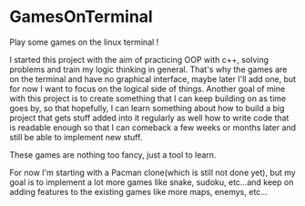 # GamesOnTerminal
Play some games on the linux terminal !

I started this project with the aim of practicing OOP with c++, solving problems and train my logic thinking in general. That's why the games are on the terminal and have no graphical interface, maybe later I'll add one, but for now I want to focus on the logical side of things.
Another goal of mine with this project is to create something that I can keep building on as time goes by, so that hopefully, I can learn something about how to build a big project that gets stuff added into it regularly as well how to write code that is readable enough so that I can comeback a few weeks or months later and still be able to implement new stuff.

These games are nothing too fancy, just a tool to learn.

For now I'm starting with a Pacman clone(which is still not done yet), but my goal is to implement a lot more games like snake, sudoku, etc...and keep on adding features to the existing games like more maps, enemys, etc...
